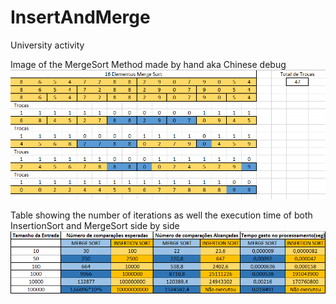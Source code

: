 # InsertAndMerge
University activity

Image of the MergeSort Method made by hand aka Chinese debug
![LoadedImage](https://github.com/PonjoDEV/InsertAndMerge/blob/main/Images/Compara%C3%A7%C3%B5es%2016%20n%C3%BAmeros.png)

Table showing the number of iterations as well the execution time of both InsertionSort and MergeSort side by side
![LoadedImage](https://github.com/PonjoDEV/InsertAndMerge/blob/main/Images/Tempos%20de%20Execu%C3%A7%C3%A3o.png)
